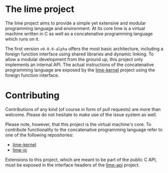 # The lime project

The lime project aims to provide a simple yet extensive and modular programming language and environment. 
At its core lime is a virtual machine written in C as well as a concatenative programming language which runs on it.

The first version `v0.0.0-alpha` offers the most basic architecture, including a foreign function interface using shared libraries and dynamic linking.
To allow a modular development from the ground up, this project only implements an internal API. 
The actual instructions of the concatenative programming language are exposed by the [lime-kernel](https://github.com/kuchenkruste/lime-kernel) project using the foreign function interface.

# Contributing

Contributions of any kind (of course in form of pull requests) are more than welcome. Please do not hesitate to make use of the issue system as well.

Please note, however, that this project is the virtual machine's core. To contribute functionality to the concatenative programming language refer to one of the following repositories:

* [lime-kernel](https://github.com/kuchenkruste/lime-kernel)
* [lime-io](https://github.com/kuchenkruste/lime-io)

Extensions to this project, which are meant to be part of the public C API, must be exposed in the interface headers of the [lime-api](https://github.com/kuchenkruste/lime-api) project.
